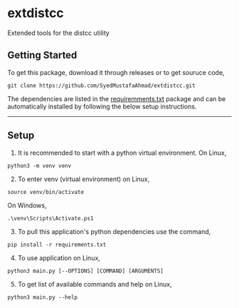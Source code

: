# extdistcc
Extended tools for the distcc utility

## Getting Started
To get this package, download it through releases or to get souruce code,
```console
git clone https://github.com/SyedMustafaAhmad/extdistcc.git
```
The dependencies are listed in the [requiremments.txt](https://github.com/SyedMustafaAhmad/extdistcc/blob/main/requirements.txt) package and can be automatically installed by following the below setup instructions.

<hr/>

## Setup
1. It is recommended to start with a python virtual environment. On Linux,
```console
python3 -m venv venv
```

2. To enter venv (virtual environment) on Linux,
```console
source venv/bin/activate
```
On Windows,
```console
.\venv\Scripts\Activate.ps1
```

3. To pull this application's python dependencies use the command,
```console
pip install -r requirements.txt
```

4. To use application on Linux,
```console
python3 main.py [--OPTIONS] [COMMAND] [ARGUMENTS]
```

5. To get list of available commands and help on Linux,
```console
python3 main.py --help
```